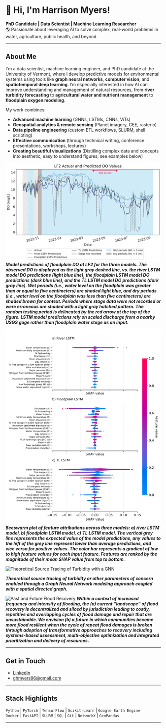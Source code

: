 # 👋 Hi, I'm Harrison Myers!

**PhD Candidate | Data Scientist | Machine Learning Researcher**  
🌎 Passionate about leveraging AI to solve complex, real-world problems in water, agriculture, public health, and beyond.

---

## About Me

I'm a data scientist, machine learning engineer, and PhD candidate at the University of Vermont, where I develop predictive models for environmental systems using tools like **graph neural networks**, **computer vision**, and **spatiotemporal deep learning**. I’m especially interested in how AI can improve understanding and management of natural resources, from **river turbidity forecasting** to **agricultural water and nutrient management** to **floodplain oxygen modeling**.

My work combines:
- **Advanced machine learning** (GNNs, LSTMs, CNNs, ViTs)  
- **Geospatial analytics & remote sensing** (Planet imagery, GEE, rasterio)  
- **Data pipeline engineering** (custom ETL workflows, SLURM, shell scripting)
- **Effective communication** (through technical writing, conference presentations, workshops, lectures)
- **Creating beautiful visualizations** (Distilling complex data and concepts into aesthetic, easy to understand figures; see examples below)

![LSTM Model Predictions of Floodplain DO](figures/LF2_model_predictions_stage_shaded.png)
***Model predictions of floodplain DO at LF2 for the three models. The observed DO is displayed as the light gray dashed line, vs. the river LSTM model DO predictions (light blue line), the floodplain LSTM model DO predictions (dark blue line), and the TL LSTM model DO predictions (dark gray line). Wet periods (i.e., water level on the floodplain was greater than or equal to five centimeters) are shaded light blue, and dry periods (i.e., water level on the floodplain was less than five centimeters) are shaded brown for context. Periods where stage data were not recorded or were erroneous are shaded with a light gray hatched pattern. The random testing period is delineated by the red arrow at the top of the figure. LSTM model predictions rely on scaled discharge from a nearby USGS gage rather than floodplain water stage as an input.***

![Beeswarm Plot of Feature Importance](figures/beeswarm_plot.png)
***Beeswarm plot of feature attributions across three models: a) river LSTM model, b) floodplain LSTM model, c) TL LSTM model. The vertical grey line represents the expected value of the model predictions, any values to the left of the grey line represent lower than average predictions, and vice versa for positive values. The color bar represents a gradient of low to high feature values for each input feature. Features are ranked by the magnitude of their mean SHAP value from top to bottom.***

![Theoretical Source Tracing of Turbidity with a GNN](figures/turbidity_source_tracing.png)

***Theoretical source tracing of turbidity or other parameters of concern enabled through a Graph Neural Network modeling approach coupled with a spatial directed graph.***



![Past and Future Flood Recovery](figures/current_and_future_flood_recovery.png)
***Within a context of increased frequency and intensity of flooding, the (a) current “landscape” of flood recovery is decentralized and siloed by jurisdiction leading to costly, repetitive and overlapping cycles of flood damage and repair that are unsustainable.  We envision (b) a future in which communities become more flood resilient when the cycle of repeat flood damages is broken through adoption of transformative approaches to recovery including systems-based assessment, multi-objective optimization and integrated prioritization and delivery of resources.***

---

## Get in Touch

-  [LinkedIn](https://www.linkedin.com/in/harrison-myers-eit-b37156181/)
-  ghmyers96@gmail.com

---

## Stack Highlights

`Python` | `PyTorch` | `TensorFlow` | `Scikit-Learn` | `Google Earth Engine`  
`Docker` | `FastAPI` | `SLURM` | `SQL` | `Git` | `NetworkX` | `GeoPandas`

---
